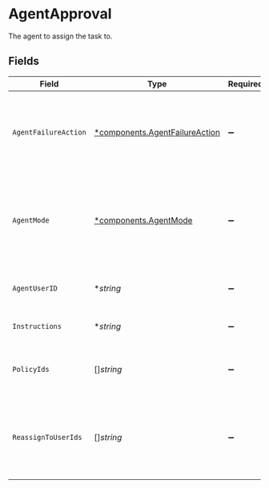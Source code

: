 # AgentApproval

The agent to assign the task to.


## Fields

| Field                                                                               | Type                                                                                | Required                                                                            | Description                                                                         |
| ----------------------------------------------------------------------------------- | ----------------------------------------------------------------------------------- | ----------------------------------------------------------------------------------- | ----------------------------------------------------------------------------------- |
| `AgentFailureAction`                                                                | [*components.AgentFailureAction](../../models/components/agentfailureaction.md)     | :heavy_minus_sign:                                                                  | The action to take if the agent fails to approve, deny, or reassign the task.       |
| `AgentMode`                                                                         | [*components.AgentMode](../../models/components/agentmode.md)                       | :heavy_minus_sign:                                                                  | The mode of the agent, full control, change policy only, or comment only.           |
| `AgentUserID`                                                                       | **string*                                                                           | :heavy_minus_sign:                                                                  | The agent user ID to assign the task to.                                            |
| `Instructions`                                                                      | **string*                                                                           | :heavy_minus_sign:                                                                  | Instructions for the agent.                                                         |
| `PolicyIds`                                                                         | []*string*                                                                          | :heavy_minus_sign:                                                                  | The allow list of policy IDs to re-route the task to.                               |
| `ReassignToUserIds`                                                                 | []*string*                                                                          | :heavy_minus_sign:                                                                  | The users to reassign the task to if the agent failure action is reassign to users. |
